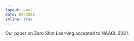 ```yaml
---
layout: post
date: 04/2021
inline: true
---
```


Our paper on Zero Shot Learning accepted to NAACL 2021.
